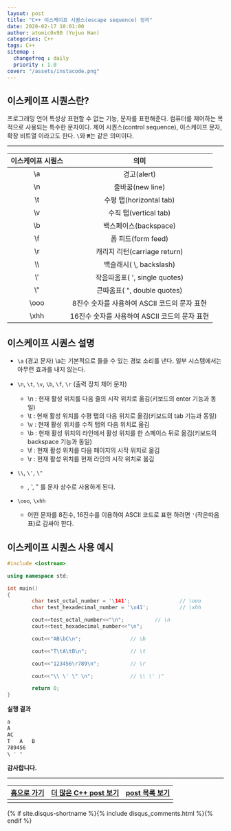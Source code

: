 ```yaml
---
layout: post
title: "C++ 이스케이프 시퀀스(escape sequence) 정리"
date: 2020-02-17 10:01:00
author: atomic0x90 (Yujun Han)
categories: C++
tags: C++
sitemap :
  changefreq : daily
  priority : 1.0
cover: "/assets/instacode.png"
---
```


## 이스케이프 시퀀스란?

프로그래밍 언어 특성상 표현할 수 없는 기능, 문자를 표현해준다.
컴퓨터를 제어하는 목적으로 사용되는 특수한 문자이다.
제어 시퀀스(control sequence), 이스케이프 문자, 확장 비트열 이라고도 한다.
`\`와 `₩`는 같은 의미이다.

---

이스케이프 시퀀스 | 의미
:------:|:------:
\a      |경고(alert)
\n      |줄바꿈(new line)
\t      |수평 탭(horizontal tab)
\v      |수직 탭(vertical tab)
\b      |백스페이스(backspace)
\f      |폼 피드(form feed)
\r      |캐리지 리턴(carriage return)
\\\     |백슬래시( \\, backslash)
\\'     |작음따옴표( ', single quotes)
\\"     |큰따옴표( ", double quotes)
\\ooo   |8진수 숫자를 사용하여 ASCII 코드의 문자 표현
\\xhh   |16진수 숫자를 사용하여 ASCII 코드의 문자 표현

## 이스케이프 시퀀스 설명

* `\a` (경고 문자)
\a는 기본적으로 들을 수 있는 경보 소리를 낸다. 일부 시스템에서는 아무런 효과를 내지 않는다.

* `\n`, `\t`, `\v`, `\b`, `\f`, `\r` (출력 장치 제어 문자)
  * \n : 현재 활성 위치를 다음 줄의 시작 위치로 옮김(키보드의 enter 기능과 동일)
  * \t : 현재 활성 위치를 수평 탭의 다음 위치로 옮김(키보드의 tab 기능과 동일)
  * \v : 현재 활성 위치를 수직 탭의 다음 위치로 옮김
  * \b : 현재 활성 위치의 라인에서 활성 위치를 한 스페이스 뒤로 옮김(키보드의 backspace 기능과 동일)
  * \f : 현재 활성 위치를 다음 페이지의 시작 위치로 옮김
  * \r : 현재 활성 위치를 현재 라인의 시작 위치로 옮김
* `\\`, `\'`, `\"`
  * \, ', " 를 문자 상수로 사용하게 된다.
* `\ooo`, `\xhh`
  * 어떤 문자를 8진수, 16진수를 이용하여 ASCII 코드로 표현 하려면 `'`(작은따옴표)로 감싸야 한다.


## 이스케이프 시퀀스 사용 예시

```cpp
#include <iostream>

using namespace std;

int main()
{
        char test_octal_number = '\141';                // \ooo
        char test_hexadecimal_number = '\x41';          // \xhh

        cout<<test_octal_number<<"\n";          // \n
        cout<<test_hexadecimal_number<<"\n";

        cout<<"AB\bC\n";                // \b

        cout<<"T\tA\tB\n";              // \t

        cout<<"123456\r789\n";          // \r

        cout<<"\\ \' \" \n";            // \\ \' \"

        return 0;
}
```


**실행 결과**
```bash
a
A
AC
T	A	B
789456
\ ' " 
```


**감사합니다.**

---



[홈으로 가기][01]       |[더 많은 C++ post 보기][03]            |[post 목록 보기][02]
:------:                |:------:                               |:------:
                        |                                       |


[01]: https://atomic0x90.github.io/ "home"
[02]: https://atomic0x90.github.io/posts/ "posts"
[03]: https://atomic0x90.github.io/posts/#C++ "C++ post"


{% if site.disqus-shortname %}{% include disqus_comments.html %}{% endif %}



